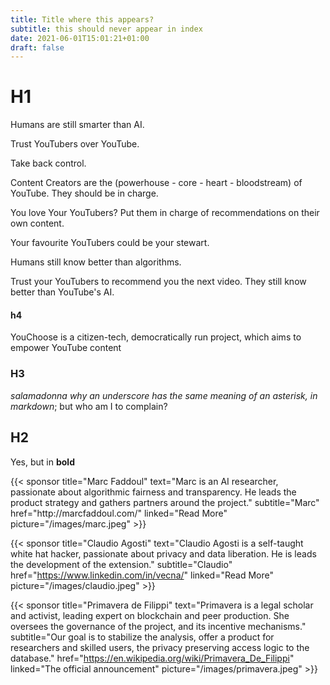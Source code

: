 ```yaml
---
title: Title where this appears?
subtitle: this should never appear in index
date: 2021-06-01T15:01:21+01:00
draft: false
---
```


# H1

Humans are still smarter than AI.

Trust YouTubers over YouTube.

Take back control.

Content Creators are the (powerhouse - core - heart - bloodstream) of YouTube. They should be in charge. 

You love Your YouTubers? Put them in charge of recommendations on their own content.

Your favourite YouTubers could be your stewart.

Humans still know better than algorithms. 

Trust your YouTubers to recommend you the next video. They still know better than YouTube's AI.


#### h4

YouChoose is a citizen-tech, democratically run  project, which aims to empower YouTube content

### H3

_salamadonna why an underscore has the same meaning of an asterisk, in markdown_; but who am I to complain?

## H2

Yes, but in **bold**

<div class="card-deck">
  {{< sponsor
      title="Marc Faddoul"
      text="Marc is an AI researcher, passionate about algorithmic fairness and transparency. He leads the product strategy and gathers partners around the project."
      subtitle="Marc"
      href="http://marcfaddoul.com/"
      linked="Read More"
      picture="/images/marc.jpeg" >}}

  {{< sponsor
      title="Claudio Agosti"
      text="Claudio Agosti is a self-taught white hat hacker, passionate about privacy and data liberation. He is leads the development of the extension."
      subtitle="Claudio"
      href="https://www.linkedin.com/in/vecna/"
      linked="Read More"
      picture="/images/claudio.jpeg" >}}

  {{< sponsor
      title="Primavera de Filippi"
      text="Primavera is a legal scholar and activist, leading expert on blockchain and peer production. She oversees the governance of the project, and its incentive mechanisms."
      subtitle="Our goal is to stabilize the analysis, offer a product for researchers and skilled users, the privacy preserving access logic to the database."
      href="https://en.wikipedia.org/wiki/Primavera_De_Filippi"
      linked="The official announcement"
      picture="/images/primavera.jpeg" >}}

</div>
